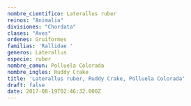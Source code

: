 ```yaml
---
nombre_cientifico: Laterallus ruber
reinos: "Animalia"
divisiones: "Chordata"
clases: "Aves"
ordenes: Gruiformes
familias: 'Rallidae '
generos: Laterallus
especie: ruber
nombre_comun: Polluela Colorada
nombre_ingles: Ruddy Crake
title: 'Laterallus ruber, Ruddy Crake, Polluela Colorada'
draft: false
date: 2017-08-19T02:46:32.000Z
---
```


